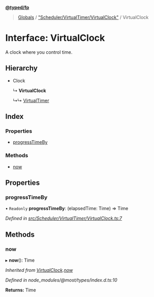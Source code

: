 **[@typed/fp](../README.md)**

> [Globals](../globals.md) / ["Scheduler/VirtualTimer/VirtualClock"](../modules/_scheduler_virtualtimer_virtualclock_.md) / VirtualClock

# Interface: VirtualClock

A clock where you control time.

## Hierarchy

* Clock

  ↳ **VirtualClock**

  ↳↳ [VirtualTimer](_scheduler_virtualtimer_virtualtimer_.virtualtimer.md)

## Index

### Properties

* [progressTimeBy](_scheduler_virtualtimer_virtualclock_.virtualclock.md#progresstimeby)

### Methods

* [now](_scheduler_virtualtimer_virtualclock_.virtualclock.md#now)

## Properties

### progressTimeBy

• `Readonly` **progressTimeBy**: (elapsedTime: Time) => Time

*Defined in [src/Scheduler/VirtualTimer/VirtualClock.ts:7](https://github.com/TylorS/typed-fp/blob/f27ba3e/src/Scheduler/VirtualTimer/VirtualClock.ts#L7)*

## Methods

### now

▸ **now**(): Time

*Inherited from [VirtualClock](_scheduler_virtualtimer_virtualclock_.virtualclock.md).[now](_scheduler_virtualtimer_virtualclock_.virtualclock.md#now)*

*Defined in node_modules/@most/types/index.d.ts:10*

**Returns:** Time
